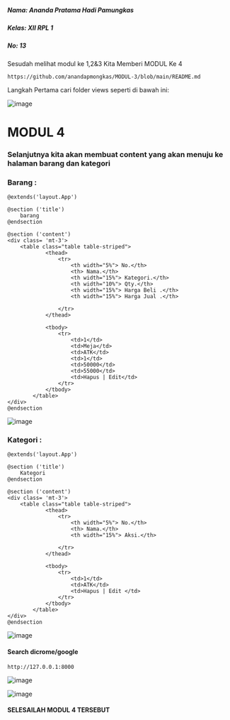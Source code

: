 ##### Nama: Ananda Pratama Hadi Pamungkas
##### Kelas: XII RPL 1
##### No: 13

Sesudah melihat modul ke 1,2&3 Kita Memberi MODUL Ke 4
```
https://github.com/anandapmongkas/MODUL-3/blob/main/README.md
```
Langkah Pertama cari folder views seperti di bawah ini:

![image](https://user-images.githubusercontent.com/109930488/183339403-810e381e-df7d-461a-8580-e3282bcf1c0f.png)
# MODUL 4
### Selanjutnya kita akan membuat content yang akan menuju ke halaman barang dan kategori
### Barang :

```
@extends('layout.App')

@section ('title')
    barang
@endsection

@section ('content')
<div class= 'mt-3'>
    <table class="table table-striped">
            <thead>
                <tr>
                    <th width="5%"> No.</th>
                    <th> Nama.</th>
                    <th width="15%"> Kategori.</th>
                    <th width="10%"> Qty.</th>
                    <th width="15%"> Harga Beli .</th>
                    <th width="15%"> Harga Jual .</th>

                </tr>
            </thead>

            <tbody>
                <tr>
                    <td>1</td>
                    <td>Meja</td>
                    <td>ATK</td>
                    <td>1</td>
                    <td>50000</td>
                    <td>55000</td>
                    <td>Hapus | Edit</td>
                </tr>
            </tbody>
        </table>
</div>
@endsection
```
![image](https://user-images.githubusercontent.com/109930488/183339822-f03f24fc-2413-4d26-9351-a4d104cad483.png)


### Kategori :
```
@extends('layout.App')

@section ('title')
    Kategori
@endsection

@section ('content')
<div class= 'mt-3'>
    <table class="table table-striped">
            <thead>
                <tr>
                    <th width="5%"> No.</th>
                    <th> Nama.</th>
                    <th width="15%"> Aksi.</th>
                    
                </tr>
            </thead>

            <tbody>
                <tr>
                    <td>1</td>
                    <td>ATK</td>
                    <td>Hapus | Edit </td>
                </tr>
            </tbody>
        </table>
</div>
@endsection
```
![image](https://user-images.githubusercontent.com/109930488/183339875-2cd3663d-2362-4c88-8f62-65d483ae103f.png)

#### Search dicrome/google
```
http://127.0.0.1:8000
```

![image](https://user-images.githubusercontent.com/109930488/183340256-e7c27392-c538-4cd0-838e-0c73670e618d.png)

![image](https://user-images.githubusercontent.com/109930488/183340339-acdb902a-5caa-4674-9c60-d16455db4e5c.png)

#### SELESAILAH MODUL 4 TERSEBUT
